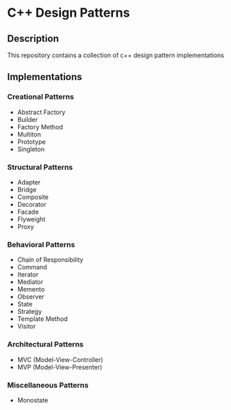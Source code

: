 # C++ Design Patterns
## Description
This repository contains a collection of c++ design pattern implementations
## Implementations

### Creational Patterns
* Abstract Factory
* Builder
* Factory Method
* Multiton
* Prototype
* Singleton
### Structural Patterns
* Adapter
* Bridge
* Composite
* Decorator
* Facade
* Flyweight
* Proxy
### Behavioral Patterns
* Chain of Responsibility
* Command
* Iterator
* Mediator
* Memento
* Observer
* State
* Strategy
* Template Method
* Visitor
### Architectural Patterns
* MVC (Model-View-Controller)
* MVP (Model-View-Presenter)
### Miscellaneous Patterns
* Monostate